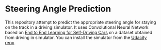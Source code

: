 # Steering Angle Prediction
This repository attempt to  predict the appropriate steering angle for staying on the track in a driving simulator. It uses Convolutional Neural Network based on [End to End Learning for Self-Driving Cars](http://images.nvidia.com/content/tegra/automotive/images/2016/solutions/pdf/end-to-end-dl-using-px.pdf) on a dataset obtained from driving in simulator.
You can install the simulator from the [Udacity repo](https://github.com/udacity/self-driving-car-sim).

